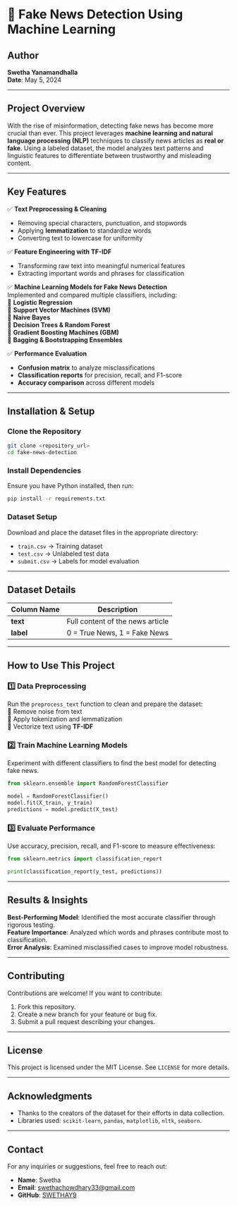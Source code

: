 # 📰 Fake News Detection Using Machine Learning  

## **Author**  
**Swetha Yanamandhalla**  
**Date**: May 5, 2024  

---

## **Project Overview**  
With the rise of misinformation, detecting fake news has become more crucial than ever. This project leverages **machine learning and natural language processing (NLP)** techniques to classify news articles as **real or fake**. Using a labeled dataset, the model analyzes text patterns and linguistic features to differentiate between trustworthy and misleading content.  

---

## **Key Features**  

✅ **Text Preprocessing & Cleaning**  
- Removing special characters, punctuation, and stopwords  
- Applying **lemmatization** to standardize words  
- Converting text to lowercase for uniformity  

✅ **Feature Engineering with TF-IDF**  
- Transforming raw text into meaningful numerical features  
- Extracting important words and phrases for classification  

✅ **Machine Learning Models for Fake News Detection**  
Implemented and compared multiple classifiers, including:  
🔹 **Logistic Regression**  
🔹 **Support Vector Machines (SVM)**  
🔹 **Naive Bayes**  
🔹 **Decision Trees & Random Forest**  
🔹 **Gradient Boosting Machines (GBM)**  
🔹 **Bagging & Bootstrapping Ensembles**  

✅ **Performance Evaluation**  
- **Confusion matrix** to analyze misclassifications  
- **Classification reports** for precision, recall, and F1-score  
- **Accuracy comparison** across different models  

---

## **Installation & Setup**  

###  **Clone the Repository**  
```bash
git clone <repository_url>
cd fake-news-detection
```

###  **Install Dependencies**  
Ensure you have Python installed, then run:  
```bash
pip install -r requirements.txt
```

###  **Dataset Setup**  
Download and place the dataset files in the appropriate directory:  
- `train.csv` → Training dataset  
- `test.csv` → Unlabeled test data  
- `submit.csv` → Labels for model evaluation  

---

## **Dataset Details**  

| Column Name | Description |
|-------------|------------|
| **text** | Full content of the news article |
| **label** | 0 = True News, 1 = Fake News |

---

## **How to Use This Project**  

### **1️⃣ Data Preprocessing**  
Run the `preprocess_text` function to clean and prepare the dataset:  
🔹 Remove noise from text  
🔹 Apply tokenization and lemmatization  
🔹 Vectorize text using **TF-IDF**  

### **2️⃣ Train Machine Learning Models**  
Experiment with different classifiers to find the best model for detecting fake news.  
```python
from sklearn.ensemble import RandomForestClassifier

model = RandomForestClassifier()
model.fit(X_train, y_train)
predictions = model.predict(X_test)
```

### **3️⃣ Evaluate Performance**  
Use accuracy, precision, recall, and F1-score to measure effectiveness:  
```python
from sklearn.metrics import classification_report

print(classification_report(y_test, predictions))
```

---

## **Results & Insights**  

 **Best-Performing Model**: Identified the most accurate classifier through rigorous testing.  
 **Feature Importance**: Analyzed which words and phrases contribute most to classification.  
 **Error Analysis**: Examined misclassified cases to improve model robustness.  

---

 ## Contributing
Contributions are welcome! If you want to contribute:
1. Fork this repository.
2. Create a new branch for your feature or bug fix.
3. Submit a pull request describing your changes.

---

## License
This project is licensed under the MIT License. See `LICENSE` for more details.

---

## Acknowledgments
- Thanks to the creators of the dataset for their efforts in data collection.
- Libraries used: `scikit-learn`, `pandas`, `matplotlib`, `nltk`, `seaborn`.
---
## Contact
For any inquiries or suggestions, feel free to reach out:
- **Name**: Swetha
- **Email**: swethachowdhary33@gmail.com
- **GitHub**: [SWETHAY9](https://github.com/swethay9)


